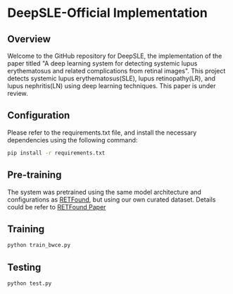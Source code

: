 # DeepSLE-Official Implementation

## Overview
Welcome to the GitHub repository for DeepSLE, the implementation of the paper titled "A deep learning system for detecting systemic lupus erythematosus and related complications from retinal images". This project detects systemic lupus erythematosus(SLE), lupus retinopathy(LR), and lupus nephritis(LN) using deep learning techniques. This paper is under review.

## Configuration
Please refer to the requirements.txt file, and install the necessary dependencies using the following command:
```bash
pip install -r requirements.txt
```
## Pre-training
The system was pretrained using the same model architecture and configurations as [RETFound](https://github.com/rmaphoh/RETFound_MAE), but using our own curated dataset. Details could be refer to [RETFound Paper](https://www.nature.com/articles/s41586-023-06555-x)

## Training 
```bash
python train_bwce.py
```

## Testing
```bash
python test.py
```
